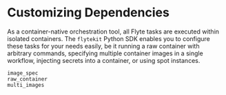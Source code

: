 # Customizing Dependencies

As a container-native orchestration tool, all Flyte tasks are executed within isolated containers. The `flytekit` Python SDK enables you to configure these tasks for your needs
easily, be it running a raw container with arbitrary commands, specifying multiple
container images in a single workflow, injecting secrets into a container, or using
spot instances.

```{auto-examples-toc}
image_spec
raw_container
multi_images
```
